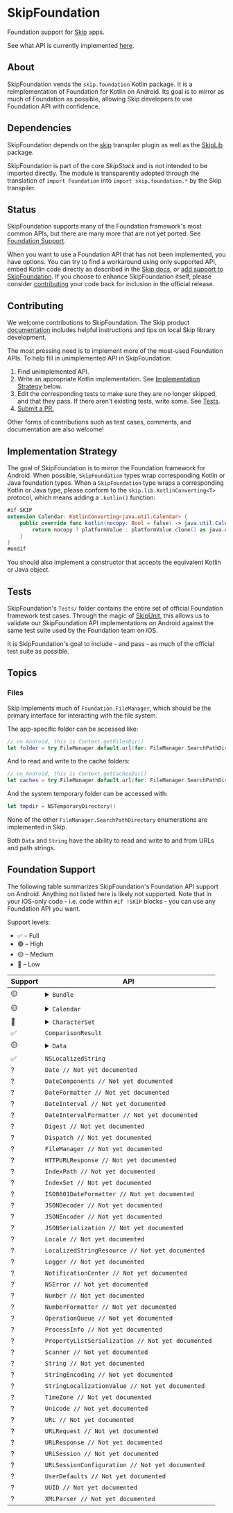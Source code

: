 # SkipFoundation

Foundation support for [Skip](https://skip.tools) apps.

See what API is currently implemented [here](#foundation-support).

## About 

SkipFoundation vends the `skip.foundation` Kotlin package. It is a reimplementation of Foundation for Kotlin on Android. Its goal is to mirror as much of Foundation as possible, allowing Skip developers to use Foundation API with confidence.

## Dependencies

SkipFoundation depends on the [skip](https://source.skip.tools/skip) transpiler plugin as well as the [SkipLib](https://github.com/skiptools/skip-lib) package.

SkipFoundation is part of the core *SkipStack* and is not intended to be imported directly.
The module is transparently adopted through the translation of `import Foundation` into `import skip.foundation.*` by the Skip transpiler.

## Status

SkipFoundation supports many of the Foundation framework's most common APIs, but there are many more that are not yet ported. See [Foundation Support](#foundation-support).

When you want to use a Foundation API that has not been implemented, you have options. You can try to find a workaround using only supported API, embed Kotlin code directly as described in the [Skip docs](https://skip.tools/docs), or [add support to SkipFoundation](#contributing). If you choose to enhance SkipFoundation itself, please consider [contributing](#contributing) your code back for inclusion in the official release.

## Contributing

We welcome contributions to SkipFoundation. The Skip product [documentation](https://skip.tools/docs/contributing/) includes helpful instructions and tips on local Skip library development. 

The most pressing need is to implement more of the most-used Foundation APIs.
To help fill in unimplemented API in SkipFoundation:

1. Find unimplemented API.
1. Write an appropriate Kotlin implementation. See [Implementation Strategy](#implementation-strategy) below.
1. Edit the corresponding tests to make sure they are no longer skipped, and that they pass. If there aren't existing tests, write some. See [Tests](#tests).
1. [Submit a PR.](https://github.com/skiptools/skip-foundation/pulls)

Other forms of contributions such as test cases, comments, and documentation are also welcome!

## Implementation Strategy

The goal of SkipFoundation is to mirror the Foundation framework for Android. When possible, `SkipFoundation` types wrap corresponding Kotlin or Java foundation types. When a `SkipFoundation` type wraps a corresponding Kotlin or Java type, please conform to the `skip.lib.KotlinConverting<T>` protocol, which means adding a `.kotlin()` function:

```swift
#if SKIP
extension Calendar: KotlinConverting<java.util.Calendar> {
    public override func kotlin(nocopy: Bool = false) -> java.util.Calendar {
        return nocopy ? platformValue : platformValue.clone() as java.util.Calendar
    }
}
#endif
```

You should also implement a constructor that accepts the equivalent Kotlin or Java object.

## Tests

SkipFoundation's `Tests/` folder contains the entire set of official Foundation framework test cases. Through the magic of [SkipUnit](https://github.com/skiptools/skip-unit), this allows us to validate our SkipFoundation API implementations on Android against the same test suite used by the Foundation team on iOS.

It is SkipFoundation's goal to include - and pass - as much of the official test suite as possible.

## Topics

### Files

Skip implements much of `Foundation.FileManager`, which should be
the primary interface for interacting with the file system.

The app-specific folder can be accessed like:

```swift
// on Android, this is Context.getFilesDir()
let folder = try FileManager.default.url(for: FileManager.SearchPathDirectory.documentDirectory, in: FileManager.SearchPathDomainMask.userDomainMask, appropriateFor: nil, create: false)
```

And to read and write to the cache folders:

```swift
// on Android, this is Context.getCachesDir()
let caches = try FileManager.default.url(for: FileManager.SearchPathDirectory.cachesDirectory, in: FileManager.SearchPathDomainMask.userDomainMask, appropriateFor: nil, create: false)
```

And the system temporary folder can be accessed with:

```swift
let tmpdir = NSTemporaryDirectory()
```

None of the other `FileManager.SearchPathDirectory` enumerations are implemented in Skip.

Both `Data` and `String` have the ability to read and write to and from URLs and path strings.

## Foundation Support

The following table summarizes SkipFoundation's Foundation API support on Android. Anything not listed here is likely not supported. Note that in your iOS-only code - i.e. code within `#if !SKIP` blocks - you can use any Foundation API you want.

Support levels:

  - ✅ – Full
  - 🟢 – High
  - 🟡 – Medium 
  - 🔴 – Low

<table>
  <thead><th>Support</th><th>API</th></thead>
  <tbody>
    <tr>
      <td>🟡</td>
      <td>
        <details>
          <summary><code>Bundle</code></summary>
          <ul>
<li><code>static var main: Bundle</code></li>
<li><code>static var module: Bundle</code></li>
<li><code>init?(path: String)</code></li>
<li><code>init?(url: URL)</code></li>
<li><code>init(for forClass: AnyClass)</code></li>
<li><code>init()</code></li>
<li><code>var bundleURL: URL</code></li>
<li><code>var resourceURL: URL?</code></li>
<li><code>var bundlePath: String</code></li>
<li><code>var resourcePath: String?</code></li>
<li><code>func url(forResource: String? = nil, withExtension: String? = nil, subdirectory: String? = nil, localization: String? = nil) -> URL?</code></li>
<li><code>func path(forResource: String? = nil, ofType: String? = nil, inDirectory: String? = nil, forLocalization: String? = nil) -> String?</code></li>
<li><code>var developmentLocalization: String</code></li>
<li><code>var localizations: [String]</code></li>
<li><code>func localizedString(forKey key: String, value: String?, table tableName: String?) -> String</code></li>
<li><code>var localizations: [String]</code></li>
          </ul>
        </details> 
      </td>
    </tr>
   <tr>
      <td>🟡</td>
      <td>
        <details>
          <summary><code>Calendar</code></summary>
          <ul>
            <li>Only <code>.gregorian</code> and <code>.iso8601</code> identifiers are supported</li>           
<li><code>init(identifier: Calendar.Identifier)</code></li>
<li><code>static var current: Calendar</code></li>
<li><code>var locale: Locale</code></li>
<li><code>var timeZone: TimeZone</code></li>
<li><code>var identifier: Calendar.Identifier</code></li>
<li><code>var eraSymbols: [String]</code></li>
<li><code>var monthSymbols: [String]</code></li>
<li><code>var shortMonthSymbols: [String]</code></li>
<li><code>var weekdaySymbols: [String]</code></li>
<li><code>var shortWeekdaySymbols: [String]</code></li>
<li><code>var amSymbol: String</code></li>
<li><code>var pmSymbol: String</code></li>
<li><code>func date(from components: DateComponents) -> Date?</code></li>
<li><code>func dateComponents(in zone: TimeZone? = nil, from date: Date) -> DateComponents</code></li>
<li><code>func dateComponents(_ components: Set<Calendar.Component>, from start: Date, to end: Date) -> DateComponents</code></li>
<li><code>func dateComponents(_ components: Set<Calendar.Component>, from date: Date) -> DateComponents</code></li>
<li><code>func date(byAdding components: DateComponents, to date: Date, wrappingComponents: Bool = false) -> Date?</code></li>
<li><code>func date(byAdding component: Calendar.Component, value: Int, to date: Date, wrappingComponents: Bool = false) -> Date?</code></li>
<li><code>func isDateInWeekend(_ date: Date) -> Bool</code></li>
          </ul>
        </details> 
      </td>
    </tr>
   <tr>
      <td>🔴</td>
      <td>
        <details>
          <summary><code>CharacterSet</code></summary>
          <ul>
            <li>Vended character sets are not complete</li>
<li><code>static var whitespaces: CharacterSet</code></li>
<li><code>static var whitespacesAndNewlines: CharacterSet</code></li>
<li><code>static var newlines: CharacterSet</code></li>
<li><code>init()</code></li>
<li><code>func insert(_ character: Unicode.Scalar) -> (inserted: Bool, memberAfterInsert: Unicode.Scalar)</code></li>
<li><code>func update(with character: Unicode.Scalar) -> Unicode.Scalar?</code></li>
<li><code>func remove(_ character: Unicode.Scalar) -> Unicode.Scalar?</code></li>
<li><code>func contains(_ member: Unicode.Scalar) -> Bool</code></li>
<li><code>func union(_ other: CharacterSet) -> CharacterSet</code></li>
<li><code>mutating func formUnion(_ other: CharacterSet)</code></li>
<li><code>func intersection(_ other: CharacterSet) -> CharacterSet</code></li>
<li><code>mutating func formIntersection(_ other: CharacterSet)</code></li>
<li><code>func subtracting(_ other: CharacterSet)</code></li>
<li><code>mutating func subtract(_ other: CharacterSet)</code></li>
<li><code>func symmetricDifference(_ other: CharacterSet) -> CharacterSet</code></li>
<li><code>mutating func formSymmetricDifference(_ other: CharacterSet)</code></li>
<li><code>func isSuperset(of other: CharacterSet) -> Bool</code></li>
<li><code>func isSubset(of other: CharacterSet) -> Bool</code></li>
<li><code>func isDisjoint(with other: CharacterSet) -> Bool</code></li>
<li><code>func isStrictSubset(of other: CharacterSet) -> Bool</code></li>
<li><code>func isStrictSuperset(of other: CharacterSet) -> Bool</code></li>
<li><code>var isEmpty: Bool</code></li>
          </ul>
        </details> 
      </td>
    </tr>
    <tr>
      <td>✅</td>
      <td><code>ComparisonResult</code></td>
    </tr>
   <tr>
      <td>🟡</td>
      <td>
        <details>
          <summary><code>Data</code></summary>
          <ul>
<li><code>Data</code> does <strong>not</strong> conform to <code>Collection</code> protocols</li>
<li><code>init()</code></li>
<li><code>init(count: Int)</code></li>
<li><code>init(capacity: Int)</code></li>
<li><code>init(_ data: Data)</code></li>
<li><code>init(_ bytes: [UInt8], length: Int? = nil)</code></li>
<li><code>init(_ checksum: Digest)</code></li>
<li><code>init?(base64Encoded: String, options: Data.Base64DecodingOptions = [])</code></li>
<li><code>init(contentsOfFile filePath: String) throws</code></li>
<li><code>init(contentsOf url: URL, options: Data.ReadingOptions = [])</code></li>
<li><code>var count: Int</code></li>
<li><code>var isEmpty: Bool</code></li>
<li><code>var bytes: [UInt8]</code></li>
<li><code>var utf8String: String?</code></li>
<li><code>func base64EncodedString() -> String</code></li>
<li><code>func sha256() -> Data</code></li>
<li><code>func hex() -> String</code></li>
<li><code>mutating func reserveCapacity(_ minimumCapacity: Int)</code></li>
<li><code>mutating func append(_ other: Data)</code></li>
<li><code>mutating func append(contentsOf bytes: [UInt8])</code></li>
<li><code>mutating func append(contentsOf data: Data)</code></li>
<li><code>subscript(index: Int) -> UInt8</code></li>
<li><code>func write(to url: URL, options: Data.WritingOptions = []) throws</code></li>
          </ul>
        </details> 
      </td>
    </tr>
    <tr>
      <td>✅</td>
      <td><code>NSLocalizedString</code></td>
    </tr>
<tr>
  <td>?</td>
  <td><code>Date // Not yet documented</code></td>
</tr>
<tr>
  <td>?</td>
  <td><code>DateComponents // Not yet documented</code></td>
</tr>
<tr>
  <td>?</td>
  <td><code>DateFormatter // Not yet documented</code></td>
</tr>
<tr>
  <td>?</td>
  <td><code>DateInterval // Not yet documented</code></td>
</tr>
<tr>
  <td>?</td>
  <td><code>DateIntervalFormatter // Not yet documented</code></td>
</tr>
<tr>
  <td>?</td>
  <td><code>Digest // Not yet documented</code></td>
</tr>
<tr>
  <td>?</td>
  <td><code>Dispatch // Not yet documented</code></td>
</tr>
<tr>
  <td>?</td>
  <td><code>FileManager // Not yet documented</code></td>
</tr>
<tr>
  <td>?</td>
  <td><code>HTTPURLResponse // Not yet documented</code></td>
</tr>
<tr>
  <td>?</td>
  <td><code>IndexPath // Not yet documented</code></td>
</tr>
<tr>
  <td>?</td>
  <td><code>IndexSet // Not yet documented</code></td>
</tr>
<tr>
  <td>?</td>
  <td><code>ISO8601DateFormatter // Not yet documented</code></td>
</tr>
<tr>
  <td>?</td>
  <td><code>JSONDecoder // Not yet documented</code></td>
</tr>
<tr>
  <td>?</td>
  <td><code>JSONEncoder // Not yet documented</code></td>
</tr>
<tr>
  <td>?</td>
  <td><code>JSONSerialization // Not yet documented</code></td>
</tr>
<tr>
  <td>?</td>
  <td><code>Locale // Not yet documented</code></td>
</tr>
<tr>
  <td>?</td>
  <td><code>LocalizedStringResource // Not yet documented</code></td>
</tr>
<tr>
  <td>?</td>
  <td><code>Logger // Not yet documented</code></td>
</tr>
<tr>
  <td>?</td>
  <td><code>NotificationCenter // Not yet documented</code></td>
</tr>
<tr>
  <td>?</td>
  <td><code>NSError // Not yet documented</code></td>
</tr>
<tr>
  <td>?</td>
  <td><code>Number // Not yet documented</code></td>
</tr>
<tr>
  <td>?</td>
  <td><code>NumberFormatter // Not yet documented</code></td>
</tr>
<tr>
  <td>?</td>
  <td><code>OperationQueue // Not yet documented</code></td>
</tr>
<tr>
  <td>?</td>
  <td><code>ProcessInfo // Not yet documented</code></td>
</tr>
<tr>
  <td>?</td>
  <td><code>PropertyListSerialization // Not yet documented</code></td>
</tr>
<tr>
  <td>?</td>
  <td><code>Scanner // Not yet documented</code></td>
</tr>
<tr>
  <td>?</td>
  <td><code>String // Not yet documented</code></td>
</tr>
<tr>
  <td>?</td>
  <td><code>StringEncoding // Not yet documented</code></td>
</tr>
<tr>
  <td>?</td>
  <td><code>StringLocalizationValue // Not yet documented</code></td>
</tr>
<tr>
  <td>?</td>
  <td><code>TimeZone // Not yet documented</code></td>
</tr>
<tr>
  <td>?</td>
  <td><code>Unicode // Not yet documented</code></td>
</tr>
<tr>
  <td>?</td>
  <td><code>URL // Not yet documented</code></td>
</tr>
<tr>
  <td>?</td>
  <td><code>URLRequest // Not yet documented</code></td>
</tr>
<tr>
  <td>?</td>
  <td><code>URLResponse // Not yet documented</code></td>
</tr>
<tr>
  <td>?</td>
  <td><code>URLSession // Not yet documented</code></td>
</tr>
<tr>
  <td>?</td>
  <td><code>URLSessionConfiguration // Not yet documented</code></td>
</tr>
<tr>
  <td>?</td>
  <td><code>UserDefaults // Not yet documented</code></td>
</tr>
<tr>
  <td>?</td>
  <td><code>UUID // Not yet documented</code></td>
</tr>
<tr>
  <td>?</td>
  <td><code>XMLParser // Not yet documented</code></td>
</tr>
  </tbody>
</table>

